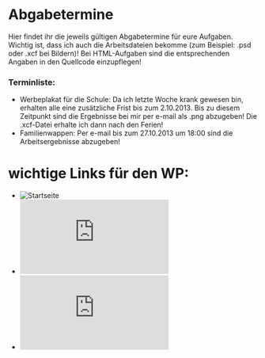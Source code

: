 Abgabetermine
====

Hier findet ihr die jeweils gültigen Abgabetermine für eure Aufgaben. Wichtig ist, dass ich auch die  Arbeitsdateien bekomme (zum Beispiel: .psd oder .xcf bei Bildern)! Bei HTML-Aufgaben sind die entsprechenden Angaben in den Quellcode einzupflegen!


### Terminliste:
* Werbeplakat für die Schule: Da ich letzte Woche krank gewesen bin, erhalten alle eine zusätzliche Frist bis zum 2.10.2013. Bis zu diesem Zeitpunkt sind die Ergebnisse bei mir per e-mail als .png abzugeben! Die .xcf-Datei erhalte ich dann nach den Ferien!
* Familienwappen: Per e-mail bis zum 27.10.2013 um 18:00 sind die Arbeitsergebnisse abzugeben!


wichtige Links für den WP:
====
* ![Startseite](https://github.com/cartz/schule)
* ![FAQ](https://github.com/cartz/schule/blob/master/faq.md)
* ![Abgabetermine](https://github.com/cartz/schule/blob/master/Abgabetermine.md)